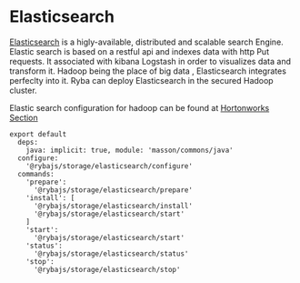 
# Elasticsearch

[Elasticsearch](http://www.elastic.co) is a higly-available, distributed  and scalable search Engine.
Elastic search is based on a restful api and indexes data with http Put requests.
It associated with kibana Logstash in order to visualizes data and transform it.
Hadoop being the place of big data , Elasticsearch integrates perfeclty into it.
Ryba can deploy Elasticsearch in the  secured Hadoop cluster.


Elastic search configuration for hadoop can be found at [Hortonworks Section](hortonworks.com/blog/configure-elastic-search-hadoop-hdp-2-0)

    export default
      deps:
        java: implicit: true, module: 'masson/commons/java'
      configure:
        '@rybajs/storage/elasticsearch/configure'
      commands:
        'prepare':
          '@rybajs/storage/elasticsearch/prepare'
        'install': [
          '@rybajs/storage/elasticsearch/install'
          '@rybajs/storage/elasticsearch/start'
        ]
        'start':
          '@rybajs/storage/elasticsearch/start'
        'status':
          '@rybajs/storage/elasticsearch/status'
        'stop':
          '@rybajs/storage/elasticsearch/stop'
